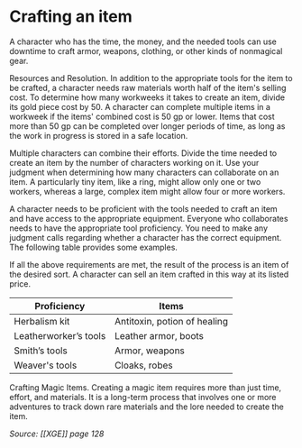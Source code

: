 # Crafting an item

A character who has the time, the money, and the needed tools can use downtime to craft armor, weapons, clothing, or other kinds of nonmagical gear.

Resources and Resolution. In addition to the appropriate tools for the item to be crafted, a character needs raw materials worth half of the item's selling cost. To determine how many workweeks it takes to create an item, divide its gold piece cost by 50. A character can complete multiple items in a workweek if the items' combined cost is 50 gp or lower. Items that cost more than 50 gp can be completed over longer periods of time, as long as the work in progress is stored in a safe location.

Multiple characters can combine their efforts. Divide the time needed to create an item by the number of characters working on it. Use your judgment when determining how many characters can collaborate on an item. A particularly tiny item, like a ring, might allow only one or two workers, whereas a large, complex item might allow four or more workers.

A character needs to be proficient with the tools needed to craft an item and have access to the appropriate equipment. Everyone who collaborates needs to have the appropriate tool proficiency. You need to make any judgment calls regarding whether a character has the correct equipment. The following table provides some examples.

If all the above requirements are met, the result of the process is an item of the desired sort. A character can sell an item crafted in this way at its listed price.

| Proficiency           | Items                        |
| --------------------- | ---------------------------- |
| Herbalism kit         | Antitoxin, potion of healing |
| Leatherworker’s tools | Leather armor, boots         |
| Smith’s tools         | Armor, weapons               |
| Weaver's tools        | Cloaks, robes                |

Crafting Magic Items. Creating a magic item requires more than just time, effort, and materials. It is a long-term process that involves one or more adventures to track down rare materials and the lore needed to create the item.

*Source: [[XGE]] page 128*